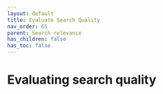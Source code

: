 ```yaml
---
layout: default
title: Evaluate Search Quality
nav_order: 65
parent: Search relevance
has_children: false
has_toc: false
---
```


# Evaluating search quality
